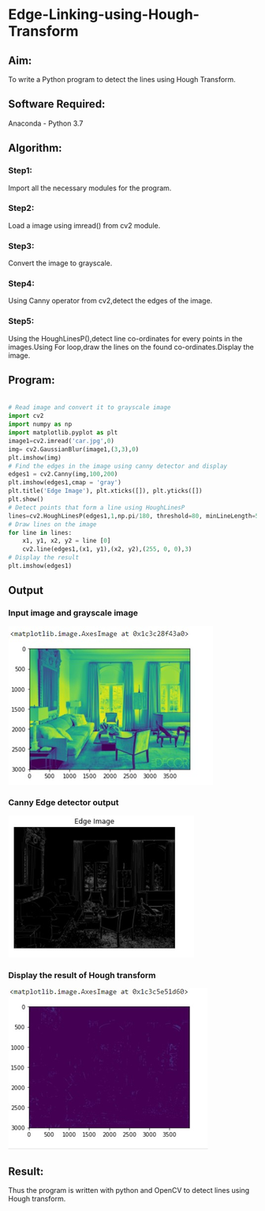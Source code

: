 # Edge-Linking-using-Hough-Transform
## Aim:
To write a Python program to detect the lines using Hough Transform.

## Software Required:
Anaconda - Python 3.7

## Algorithm:
### Step1:
Import all the necessary modules for the program.

### Step2:
Load a image using imread() from cv2 module.

### Step3:
Convert the image to grayscale.

### Step4:
Using Canny operator from cv2,detect the edges of the image.

### Step5:
Using the HoughLinesP(),detect line co-ordinates for every points in the images.Using For loop,draw the lines on the found co-ordinates.Display the image.


## Program:
```Python

# Read image and convert it to grayscale image
import cv2
import numpy as np
import matplotlib.pyplot as plt
image1=cv2.imread('car.jpg',0)
img= cv2.GaussianBlur(image1,(3,3),0)
plt.imshow(img)
# Find the edges in the image using canny detector and display
edges1 = cv2.Canny(img,100,200)
plt.imshow(edges1,cmap = 'gray')
plt.title('Edge Image'), plt.xticks([]), plt.yticks([])
plt.show()
# Detect points that form a line using HoughLinesP
lines=cv2.HoughLinesP(edges1,1,np.pi/180, threshold=80, minLineLength=50,maxLineGap=250)
# Draw lines on the image
for line in lines:
    x1, y1, x2, y2 = line [0] 
    cv2.line(edges1,(x1, y1),(x2, y2),(255, 0, 0),3)
# Display the result
plt.imshow(edges1)
```
## Output

### Input image and grayscale image
![img](https://github.com/20004426-venkatesh/Edge-Linking-using-Hough-Transform/blob/main/hv1.jpg)

### Canny Edge detector output
![img](https://github.com/20004426-venkatesh/Edge-Linking-using-Hough-Transform/blob/main/hv2.jpg)

### Display the result of Hough transform
![img](https://github.com/20004426-venkatesh/Edge-Linking-using-Hough-Transform/blob/main/hv3.jpg)

## Result:
Thus the program is written with python and OpenCV to detect lines using Hough transform. 
